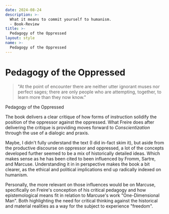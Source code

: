 ```yaml
---
date: 2024-08-24
description: >-
  What it means to commit yourself to humanism.
  - Book-Review
title: >-
  Pedagogy of the Oppressed
layout: style
name: >-
  Pedagogy of the Oppressed
---
```


# Pedagogy of the Oppressed

> "At the point of encounter there are neither utter ignorant muses nor perfect sages; there are only people who are attempting, together, to learn more than they now know."
<figcaption class="blockquote-footer">Pedagogy of the Oppressed</figcaption>

The book delivers a clear critique of how forms of instruction solidify the position of the oppressor against the oppressed. What Freire does after delivering the critique is providing moves forward to _Conscientization_ through the use of a dialogic and praxis.

Maybe, I didn't fully understand the text (I did in-fact skim it), but aside from the productive discourse on oppressor and oppressed, a lot of the concepts developed further seemed to be a mix of historically detailed ideas. Which makes sense as he has been cited to been influenced by Fromm, Sartre, and Marcuse. Understanding it in in perspective makes the book a bit clearer, as the ethical and political implications end up radically indexed on humanism.

Personally, the more relevant on those influences would be on Marcuse, specifically on Freire's conception of his critical pedagogy and how epistemological means fit in relation to Marcuse's work "One-Dimensional Man". Both highlighting the need for critical thinking against the historical and material realities as a way for the subject to experience "freedom".
